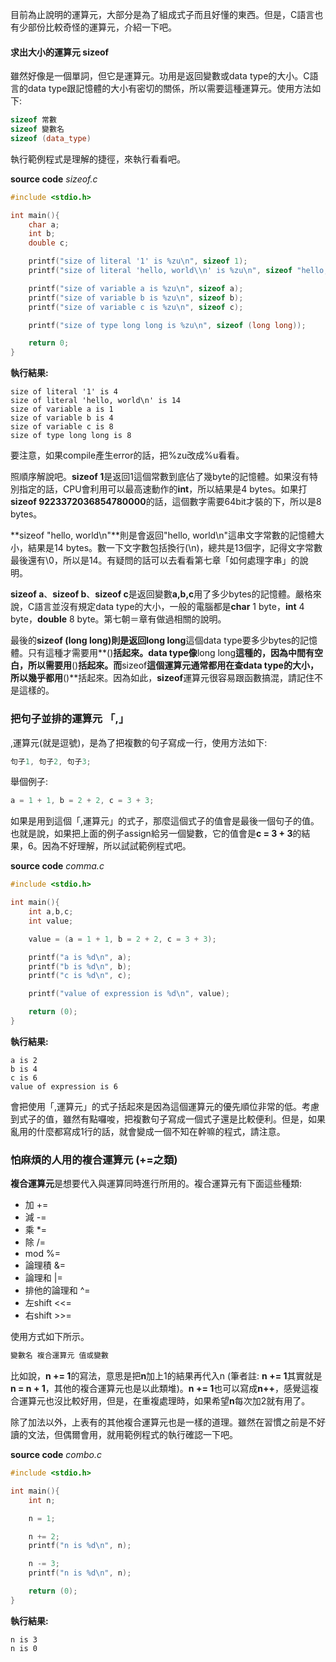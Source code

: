 目前為止說明的運算元，大部分是為了組成式子而且好懂的東西。但是，C語言也有少部份比較奇怪的運算元，介紹一下吧。

#### 求出大小的運算元 sizeof

雖然好像是一個單詞，但它是運算元。功用是返回變數或data type的大小。C語言的data type跟記憶體的大小有密切的關係，所以需要這種運算元。使用方法如下:

```cpp
sizeof 常數
sizeof 變數名
sizeof (data_type)
```
執行範例程式是理解的捷徑，來執行看看吧。

**source code**
*sizeof.c*
```cpp
#include <stdio.h>

int main(){
	char a;
	int b;
	double c;

	printf("size of literal '1' is %zu\n", sizeof 1);
	printf("size of literal 'hello, world\\n' is %zu\n", sizeof "hello, world\n");

	printf("size of variable a is %zu\n", sizeof a);
	printf("size of variable b is %zu\n", sizeof b);
	printf("size of variable c is %zu\n", sizeof c);

	printf("size of type long long is %zu\n", sizeof (long long));

	return 0;
}
```
**執行結果:**
```
size of literal '1' is 4
size of literal 'hello, world\n' is 14
size of variable a is 1
size of variable b is 4
size of variable c is 8
size of type long long is 8
```
要注意，如果compile產生error的話，把%zu改成%u看看。

照順序解說吧。**sizeof 1**是返回1這個常數到底佔了幾byte的記憶體。如果沒有特別指定的話，CPU會利用可以最高速動作的**int**，所以結果是4 bytes。如果打**sizeof 9223372036854780000**的話，這個數字需要64bit才裝的下，所以是8 bytes。

**sizeof "hello, world\n"**則是會返回"hello, world\n"這串文字常數的記憶體大小，結果是14 bytes。數一下文字數包括換行(\n)，總共是13個字，記得文字常數最後還有\0，所以是14。有疑問的話可以去看看第七章「如何處理字串」的說明。

**sizeof a**、**sizeof b**、**sizeof c**是返回變數**a,b,c**用了多少bytes的記憶體。嚴格來說，C語言並沒有規定data type的大小，一般的電腦都是**char** 1 byte，**int** 4 byte，**double** 8 byte。第七朝＝章有做過相關的說明。

最後的**sizeof (long long)**則是返回**long long**這個data type要多少bytes的記憶體。只有這種才需要用**()**括起來。data type像**long long**這種的，因為中間有空白，所以需要用**()**括起來。而**sizeof**這個運算元通常都用在查data type的大小，所以幾乎都用**()**括起來。因為如此，**sizeof**運算元很容易跟函數搞混，請記住不是這樣的。

### 把句子並排的運算元 「,」

,運算元(就是逗號)，是為了把複數的句子寫成一行，使用方法如下:

```cpp
句子1, 句子2, 句子3;
```
舉個例子:
```cpp
a = 1 + 1, b = 2 + 2, c = 3 + 3;
```

如果是用到這個「,運算元」的式子，那麼這個式子的值會是最後一個句子的值。也就是說，如果把上面的例子assign給另一個變數，它的值會是**c = 3 + 3**的結果，6。因為不好理解，所以試試範例程式吧。

**source code**
*comma.c*
```cpp
#include <stdio.h>

int main(){
	int a,b,c;
	int value;

	value = (a = 1 + 1, b = 2 + 2, c = 3 + 3);

	printf("a is %d\n", a);
	printf("b is %d\n", b);
	printf("c is %d\n", c);

	printf("value of expression is %d\n", value);

	return (0);
}
```

**執行結果:**
```
a is 2
b is 4
c is 6
value of expression is 6
```
會把使用「,運算元」的式子括起來是因為這個運算元的優先順位非常的低。考慮到式子的值，雖然有點囉唆，把複數句子寫成一個式子還是比較便利。但是，如果亂用的什麼都寫成1行的話，就會變成一個不知在幹嘛的程式，請注意。

### 怕麻煩的人用的複合運算元 (+=之類)

**複合運算元**是想要代入與運算同時進行所用的。複合運算元有下面這些種類:

* 加         +=
* 減			-=
* 乘 *=
* 除	/=
* mod %=
* 論理積 &=
* 論理和 |=
* 排他的論理和 ^=
* 左shift <<=
* 右shift >>=

使用方式如下所示。

```cpp
變數名 複合運算元 值或變數
```

比如說，**n += 1**的寫法，意思是把**n**加上1的結果再代入n (筆者註: **n += 1**其實就是**n = n + 1**，其他的複合運算元也是以此類堆)。**n += 1**也可以寫成**n++**，感覺這複合運算元也沒比較好用，但是，在重複處理時，如果希望**n**每次加2就有用了。

除了加法以外，上表有的其他複合運算元也是一樣的道理。雖然在習慣之前是不好讀的文法，但偶爾會用，就用範例程式的執行確認一下吧。

**source code**
*combo.c*
```cpp
#include <stdio.h>

int main(){
	int n;

	n = 1;

	n += 2;
	printf("n is %d\n", n);

	n -= 3;
	printf("n is %d\n", n);

	return (0);
}
```
**執行結果:**
```
n is 3
n is 0
```
